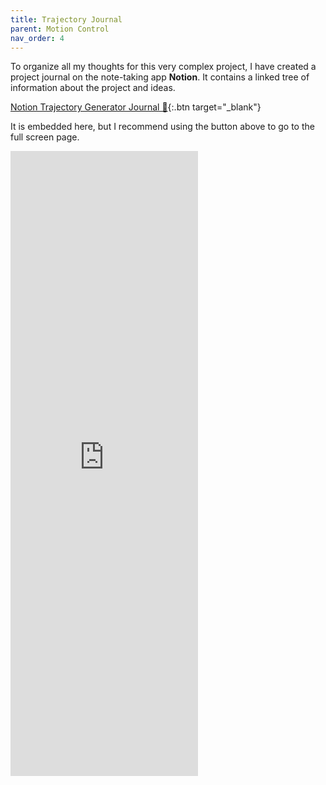 ```yaml
---
title: Trajectory Journal
parent: Motion Control
nav_order: 4
---
```


To organize all my thoughts for this very complex project, I have created a
project journal on the note-taking app **Notion**. It contains a linked tree of
information about the project and ideas.

<!-- prettier-ignore-start -->
[Notion Trajectory Generator Journal 🔗](https://7842b-trajectory-generator.website/){:.btn target="_blank"} 

<!-- prettier-ignore-end -->

It is embedded here, but I recommend using the button above to go to the full
screen page.

<div class="h_iframe">
 <iframe src="https://7842b-trajectory-generator.website" title="7842B Trajectory Generator Journal" frameborder="0" height=1000></iframe>
</div>
